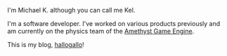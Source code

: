 I'm Michael K. although you can call me Kel.

I'm a software developer. I've worked on various products previously
and am currently on the physics team of the [Amethyst Game Engine][amethyst].

This is my blog, [hallogallo][]!

[amethyst]: https://amethyst.rs/
[hallogallo]: https://www.youtube.com/watch?v=zndpi8tNZyQ